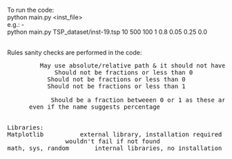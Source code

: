 To run the code:<br>
python main.py <inst_file> <nRuns> <nIterations> <popSize> <initalisation> <Pc> <Pm> <truncationPercentage> <elitismPercentatge> <br>
e.g.: - <br>
python main.py TSP_dataset/inst-19.tsp 10 500 100 1 0.8 0.05 0.25 0.0<br><br>

Rules sanity checks are performed in the code:
<pre>
<inst_file>			May use absolute/relative path & it should not have spaces in between
<nRuns>				Should not be fractions or less than 0
<nIterations>			Should not be fractions or less than 0
<popSize>			Should not be fractions or less than 1

<Pc> <Pm>			Should be a fraction betweeen 0 or 1 as these are probabilities
<truncationPercentage>		even if the name suggests percentage
<elitismPercentatge>

Libraries:
Matplotlib			external library, installation required for visualisations,
				wouldn't fail if not found
math, sys, random		internal libraries, no installation required.
</pre>
